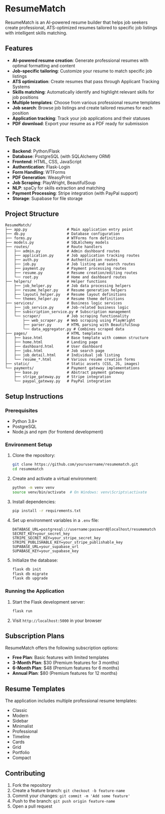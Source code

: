 # ResumeMatch

ResumeMatch is an AI-powered resume builder that helps job seekers create professional, ATS-optimized resumes tailored to specific job listings with intelligent skills matching.

## Features

- **AI-powered resume creation**: Generate professional resumes with optimal formatting and content
- **Job-specific tailoring**: Customize your resume to match specific job listings
- **ATS optimization**: Create resumes that pass through Applicant Tracking Systems
- **Skills matching**: Automatically identify and highlight relevant skills for job positions
- **Multiple templates**: Choose from various professional resume templates
- **Job search**: Browse job listings and create tailored resumes for each position
- **Application tracking**: Track your job applications and their statuses
- **PDF download**: Export your resume as a PDF ready for submission

## Tech Stack

- **Backend**: Python/Flask
- **Database**: PostgreSQL (with SQLAlchemy ORM)
- **Frontend**: HTML, CSS, JavaScript
- **Authentication**: Flask-Login
- **Form Handling**: WTForms
- **PDF Generation**: WeasyPrint
- **Job Scraping**: PlayWright, BeautifulSoup
- **NLP**: spaCy for skills extraction and matching
- **Payment Processing**: Stripe integration (with PayPal support)
- **Storage**: Supabase for file storage

## Project Structure

```
ResumeMatch/
├── app.py                  # Main application entry point
├── db.py                   # Database configuration
├── forms.py                # WTForms form definitions
├── models.py               # SQLAlchemy models
├── routes/                 # Route handlers
│   ├── admin.py            # Admin dashboard routes
│   ├── application.py      # Job application tracking routes
│   ├── auth.py             # Authentication routes
│   ├── job.py              # Job listing and search routes
│   ├── payment.py          # Payment processing routes
│   ├── resume.py           # Resume creation/editing routes
│   └── root.py             # Home and dashboard routes
├── helpers/                # Helper functions
│   ├── job_helper.py       # Job data processing helpers
│   ├── resume_helper.py    # Resume generation helpers
│   ├── layouts_helper.py   # Resume layout definitions
│   └── themes_helper.py    # Resume theme definitions
├── services/               # Business logic services
│   ├── job_service.py      # Job-related business logic
│   ├── subscription_service.py # Subscription management
│   └── scraper/            # Job scraping functionality
│       ├── web_scraper.py  # Web scraping using PlayWright
│       ├── parser.py       # HTML parsing with BeautifulSoup
│       └── data_aggregator.py # Combines scraped data
├── pages/                  # HTML templates
│   ├── base.html           # Base template with common structure
│   ├── home.html           # Landing page
│   ├── dashboard.html      # User dashboard
│   ├── jobs.html           # Job search page
│   ├── job_detail.html     # Individual job listing
│   └── resume_*.html       # Various resume creation forms
├── static/                 # Static assets (CSS, JS, images)
└── payments/               # Payment gateway implementations
    ├── base.py             # Abstract payment gateway
    ├── stripe_gateway.py   # Stripe integration
    └── paypal_gateway.py   # PayPal integration
```

## Setup Instructions

### Prerequisites

- Python 3.8+
- PostgreSQL
- Node.js and npm (for frontend development)

### Environment Setup

1. Clone the repository:
   ```bash
   git clone https://github.com/yourusername/resumematch.git
   cd resumematch
   ```

2. Create and activate a virtual environment:
   ```bash
   python -m venv venv
   source venv/bin/activate  # On Windows: venv\Scripts\activate
   ```

3. Install dependencies:
   ```bash
   pip install -r requirements.txt
   ```

4. Set up environment variables in a `.env` file:
   ```
   DATABASE_URL=postgresql://username:password@localhost/resumematch
   SECRET_KEY=your_secret_key
   STRIPE_SECRET_KEY=your_stripe_secret_key
   STRIPE_PUBLISHABLE_KEY=your_stripe_publishable_key
   SUPABASE_URL=your_supabase_url
   SUPABASE_KEY=your_supabase_key
   ```

5. Initialize the database:
   ```bash
   flask db init
   flask db migrate
   flask db upgrade
   ```

### Running the Application

1. Start the Flask development server:
   ```bash
   flask run
   ```

2. Visit `http://localhost:5000` in your browser

## Subscription Plans

ResumeMatch offers the following subscription options:

- **Free Plan**: Basic features with limited templates
- **3-Month Plan**: $30 (Premium features for 3 months)
- **6-Month Plan**: $48 (Premium features for 6 months)
- **Annual Plan**: $80 (Premium features for 12 months)

## Resume Templates

The application includes multiple professional resume templates:

- Classic
- Modern
- Sidebar
- Minimalist
- Professional
- Timeline
- Cards
- Grid
- Portfolio
- Compact

## Contributing

1. Fork the repository
2. Create a feature branch: `git checkout -b feature-name`
3. Commit your changes: `git commit -m 'Add some feature'`
4. Push to the branch: `git push origin feature-name`
5. Open a pull request
